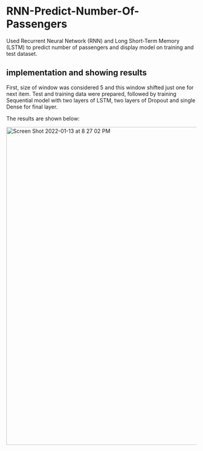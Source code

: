 # RNN-Predict-Number-Of-Passengers

Used Recurrent Neural Network (RNN) and Long Short-Term Memory (LSTM) to predict number of passengers and display model on training and test dataset. 

## implementation and showing results
First, size of window was considered 5 and this window shifted just one for next item. Test and training data were prepared, followed by training Sequential model with two layers of LSTM, two layers of Dropout and single Dense for final layer.

The results are shown below:

<img width="839" alt="Screen Shot 2022-01-13 at 8 27 02 PM" src="https://user-images.githubusercontent.com/38848389/149375873-0a03cf87-55e2-4e06-8f4a-32e437bacf51.png">

